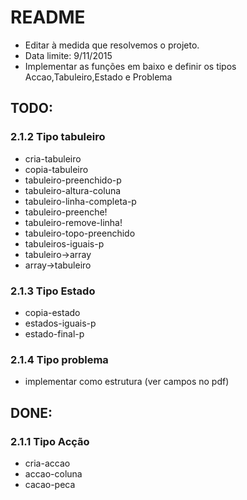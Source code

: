 # README #
* Editar à medida que resolvemos o projeto.
* Data limite: 9/11/2015
* Implementar as funções em baixo e definir os tipos Accao,Tabuleiro,Estado e Problema

## TODO: ##
### 2.1.2 Tipo tabuleiro ###
* cria-tabuleiro
* copia-tabuleiro
* tabuleiro-preenchido-p
* tabuleiro-altura-coluna
* tabuleiro-linha-completa-p
* tabuleiro-preenche!
* tabuleiro-remove-linha!
* tabuleiro-topo-preenchido
* tabuleiros-iguais-p
* tabuleiro->array
* array->tabuleiro

### 2.1.3 Tipo Estado ###
* copia-estado
* estados-iguais-p
* estado-final-p

### 2.1.4 Tipo problema ###
* implementar como estrutura (ver campos no pdf)

## DONE: ##
### 2.1.1 Tipo Acção ###
* cria-accao
* accao-coluna
* cacao-peca